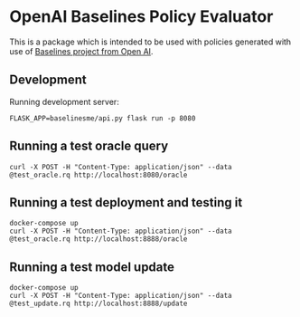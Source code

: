 # OpenAI Baselines Policy Evaluator

This is a package which is intended to be used with policies generated with
use of [Baselines project from Open AI](https://github.com/openai/baselines).

## Development

Running development server:

`FLASK_APP=baselinesme/api.py flask run -p 8080`

## Running a test oracle query

`curl -X POST -H "Content-Type: application/json" --data @test_oracle.rq http://localhost:8080/oracle `

## Running a test deployment and testing it

```
docker-compose up
curl -X POST -H "Content-Type: application/json" --data @test_oracle.rq http://localhost:8888/oracle 
```

## Running a test model update

```
docker-compose up
curl -X POST -H "Content-Type: application/json" --data @test_update.rq http://localhost:8888/update
```
